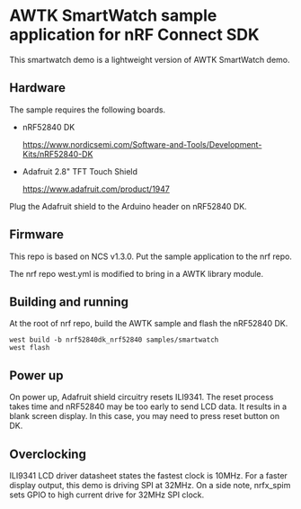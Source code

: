 # AWTK SmartWatch sample application for nRF Connect SDK

This smartwatch demo is a lightweight version of AWTK SmartWatch demo.

## Hardware

The sample requires the following boards.
* nRF52840 DK

    https://www.nordicsemi.com/Software-and-Tools/Development-Kits/nRF52840-DK
* Adafruit 2.8" TFT Touch Shield

    https://www.adafruit.com/product/1947

Plug the Adafruit shield to the Arduino header on nRF52840 DK.

## Firmware

This repo is based on NCS v1.3.0. Put the sample application to the nrf repo.

The nrf repo west.yml is modified to bring in a AWTK library module.

## Building and running

At the root of nrf repo, build the AWTK sample and flash the nRF52840 DK.
```
west build -b nrf52840dk_nrf52840 samples/smartwatch
west flash
```

## Power up

On power up, Adafruit shield circuitry resets ILI9341. The reset process takes time and nRF52840 may be too early to send LCD data. It results in a blank screen display. In this case, you may need to press reset button on DK.

## Overclocking

ILI9341 LCD driver datasheet states the fastest clock is 10MHz. For a faster display output, this demo is driving SPI at 32MHz. On a side note, nrfx_spim sets GPIO to high current drive for 32MHz SPI clock.
